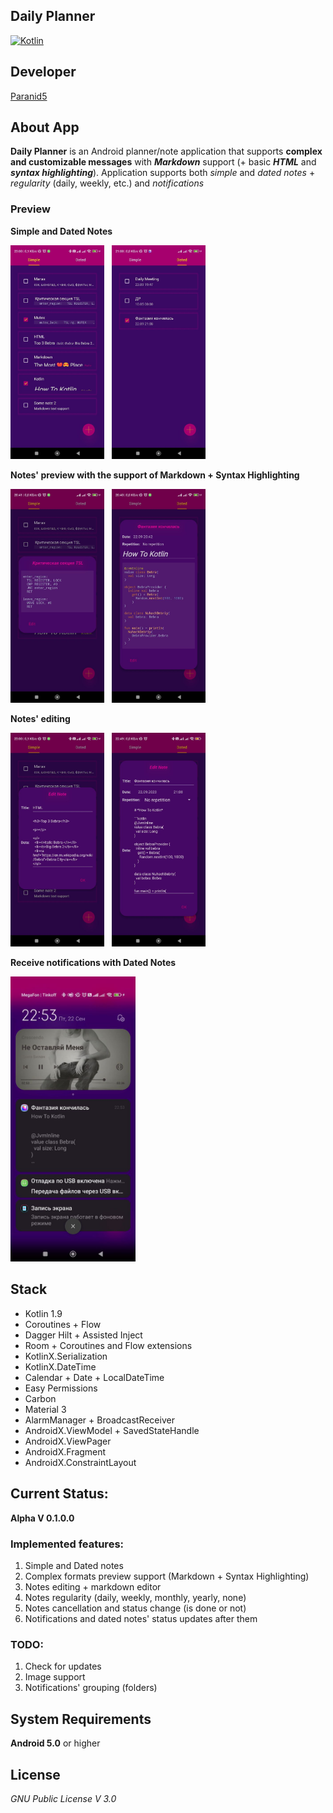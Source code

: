 **Daily Planner**
-----------------

[![Kotlin](https://img.shields.io/badge/kotlin-1.9.0-blue.svg?logo=kotlin)](http://kotlinlang.org)

## **Developer**
[Paranid5](https://github.com/dinaraparanid)

## **About App**
**Daily Planner** is an Android planner/note application
that supports **complex and customizable messages** with
***Markdown*** support (+ basic ***HTML*** and ***syntax highlighting***).
Application supports both *simple* and *dated notes* + *regularity*
(daily, weekly, etc.) and *notifications*

### **Preview**

**Simple and Dated Notes**

<p>
    <img src="preview/simple.png" alt="simple notes" width="150">
    &nbsp;
    <img src="preview/dated.png" alt="dated" width="150">
</p>

**Notes' preview with the support of Markdown + Syntax Highlighting**

<p>
    <img src="preview/syntax_simple.png" alt="simple syntax" width="150">
    &nbsp;
    <img src="preview/syntax.png" alt="hightlight syntax" width="150">
</p>

**Notes' editing**

<p>
    <img src="preview/edit_html.png" alt="edit with HTML" width="150">
    &nbsp;
    <img src="preview/edit_syntax.png" alt="edit with Markdown" width="150">
</p>

**Receive notifications with Dated Notes**

<img src="preview/notification.png" alt="notifications" width="200">

## **Stack**

<ul>
    <li>Kotlin 1.9</li>
    <li>Coroutines + Flow</li>
    <li>Dagger Hilt + Assisted Inject</li>
    <li>Room + Coroutines and Flow extensions</li>
    <li>KotlinX.Serialization</li>
    <li>KotlinX.DateTime</li>
    <li>Calendar + Date + LocalDateTime</li>
    <li>Easy Permissions</li>
    <li>Carbon</li>
    <li>Material 3</li>
    <li>AlarmManager + BroadcastReceiver</li>
    <li>AndroidX.ViewModel + SavedStateHandle</li>
    <li>AndroidX.ViewPager</li>
    <li>AndroidX.Fragment</li>
    <li>AndroidX.ConstraintLayout</li>
</ul>

## **Current Status:**

**Alpha V 0.1.0.0**

### **Implemented features:**
1. Simple and Dated notes
2. Complex formats preview support (Markdown + Syntax Highlighting)
3. Notes editing + markdown editor
4. Notes regularity (daily, weekly, monthly, yearly, none)
5. Notes cancellation and status change (is done or not)
6. Notifications and dated notes' status updates after them

### **TODO:**
1. Check for updates
2. Image support
3. Notifications' grouping (folders)

## **System Requirements**
**Android 5.0** or higher

## **License**
*GNU Public License V 3.0*